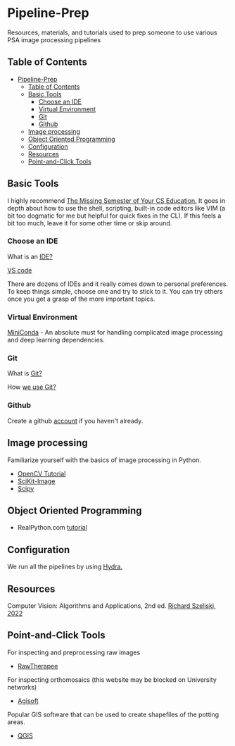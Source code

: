 # Pipeline-Prep
Resources, materials, and tutorials used to prep someone to use various PSA image processing pipelines

## Table of Contents
- [Pipeline-Prep](#pipeline-prep)
  - [Table of Contents](#table-of-contents)
  - [Basic Tools](#basic-tools)
    - [Choose an IDE](#choose-an-ide)
    - [Virtual Environment](#virtual-environment)
    - [Git](#git)
    - [Github](#github)
  - [Image processing](#image-processing)
  - [Object Oriented Programming](#object-oriented-programming)
  - [Configuration](#configuration)
  - [Resources](#resources)
  - [Point-and-Click Tools](#point-and-click-tools)


## Basic Tools

I highly recommend [The Missing Semester of Your CS Education.](https://missing.csail.mit.edu/) It goes in depth about how to use the shell, scripting, built-in code editors like VIM (a bit too dogmatic for me but helpful for quick fixes in the CL). If this feels a bit too much, leave it for some other time or skip around.

### Choose an IDE

What is an [IDE?](https://www.codecademy.com/article/what-is-an-ide)

[VS code](https://code.visualstudio.com/)

There are dozens of IDEs and it really comes down to personal preferences. To keep things simple, choose one and try to stick to it. You can try others once you get a grasp of the more important topics. 

### Virtual Environment

[MiniConda](https://docs.conda.io/en/latest/miniconda.html) - An absolute must for handling complicated image processing and deep learning dependencies.

### Git
What is [Git?](https://www.atlassian.com/git/tutorials/what-is-version-control)

How [we use Git?](https://www.atlassian.com/git/tutorials/comparing-workflows/gitflow-workflow)

### Github
Create a github [account](https://github.com/) if you haven't already.

## Image processing
Familiarize yourself with the basics of image processing in Python.

- [OpenCV Tutorial](https://opencv24-python-tutorials.readthedocs.io/en/latest/py_tutorials/py_tutorials.html)
- [SciKit-Image](https://scikit-image.org/docs/stable/auto_examples/)
- [Scipy](https://scipy-lectures.org/advanced/image_processing/)

## Object Oriented Programming

- RealPython.com [tutorial](https://realpython.com/python3-object-oriented-programming/)

## Configuration
We run all the pipelines by using [Hydra.](https://hydra.cc/docs/intro/)

## Resources
Computer Vision: Algorithms and Applications, 2nd ed. [Richard Szeliski, 2022](https://szeliski.org/Book/)

## Point-and-Click Tools
For inspecting and preprocessing raw images
- [RawTherapee](https://www.rawtherapee.com/)

For inspecting orthomosaics (this website may be blocked on University networks)
- [Agisoft](https://www.agisoft.com/)

Popular GIS software that can be used to create shapefiles of the potting areas.
- [QGIS](https://www.qgis.org/en/site/)
